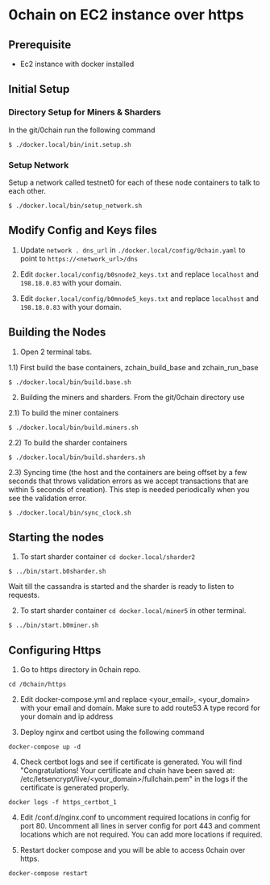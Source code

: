 # 0chain on EC2 instance over https


## Prerequisite

- Ec2 instance with docker installed

## Initial Setup

### Directory Setup for Miners & Sharders

In the git/0chain run the following command

```
$ ./docker.local/bin/init.setup.sh
```

### Setup Network

Setup a network called testnet0 for each of these node containers to talk to each other.

```
$ ./docker.local/bin/setup_network.sh
```
## Modify Config and Keys files

1. Update `network . dns_url` in `./docker.local/config/0chain.yaml` to point to `https://<network_url>/dns`

2. Edit `docker.local/config/b0snode2_keys.txt` and replace `localhost` and `198.18.0.83` with your domain.

3. Edit `docker.local/config/b0mnode5_keys.txt` and replace `localhost` and `198.18.0.83` with your domain.

## Building the Nodes

1. Open 2 terminal tabs.

1.1) First build the base containers, zchain_build_base and zchain_run_base

```
$ ./docker.local/bin/build.base.sh
```

2. Building the miners and sharders. From the git/0chain directory use

2.1) To build the miner containers

```
$ ./docker.local/bin/build.miners.sh
```

2.2) To build the sharder containers

```
$ ./docker.local/bin/build.sharders.sh
```

2.3) Syncing time (the host and the containers are being offset by a few seconds that throws validation errors as we accept transactions that are within 5 seconds of creation). This step is needed periodically when you see the validation error.

```
$ ./docker.local/bin/sync_clock.sh

```

## Starting the nodes

1. To start sharder container `cd docker.local/sharder2`

```
$ ../bin/start.b0sharder.sh
```

Wait till the cassandra is started and the sharder is ready to listen to requests.

2. To start sharder container `cd docker.local/miner5` in other terminal.


```
$ ../bin/start.b0miner.sh
```



## Configuring Https

1. Go to https directory in 0chain repo.
```
cd /0chain/https
```

2. Edit docker-compose.yml and replace <your_email>, <your_domain> with your email and domain. Make sure to add route53 A type record for your domain and ip address


3. Deploy nginx and certbot using the following command
```
docker-compose up -d
```

4. Check certbot logs and see if certificate is generated. You will find "Congratulations! Your certificate and chain have been saved at: /etc/letsencrypt/live/<your_domain>/fullchain.pem" in the logs if the certificate is generated properly.

```
docker logs -f https_certbot_1 
```

4. Edit /conf.d/nginx.conf to uncomment required locations in config for port 80. Uncomment all lines in server config for port 443 and comment locations which are not required. You can add more locations if required.

5. Restart docker compose and you will be able to access 0chain over https.

```
docker-compose restart
```
